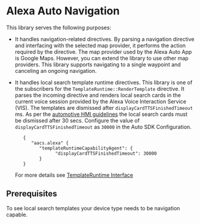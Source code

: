 # Alexa Auto Navigation

This library serves the following purposes:

* It handles navigation-related directives. By parsing a navigation directive and interfacing
   with the selected map provider, it performs the action required by the directive. The map provider used by the Alexa Auto App is Google Maps.
   However, you can extend the library to use other map providers.
   This library supports navigating to a single waypoint and canceling an ongoing navigation.

* It handles local search template runtime directives. This library is one of the subscribers for
   the `TemplateRuntime::RenderTemplate` directive. It parses the incoming directive and renders
   local search cards in the current voice session provided by the Alexa Voice Interaction Service (VIS).
   The templates are dismissed after `displayCardTTSFinishedTimeout` ms. As per the [automotive HMI guidelines](https://developer.amazon.com/en-US/docs/alexa/alexa-auto/display-cards.html) the local search cards must be dismissed after 30 secs. Configure the value of `displayCardTTSFinishedTimeout` as `30000` in the Auto SDK Configuration.

         {
            "aacs.alexa" {
               "templateRuntimeCapabilityAgent": {
                     "displayCardTTSFinishedTimeout": 30000
               }
         }

   For more details see [TemplateRuntime Interface](https://alexa.github.io/alexa-auto-sdk/docs/aasb/alexa/TemplateRuntime/)


## Prerequisites
To see local search templates your device type needs to be navigation capable.
